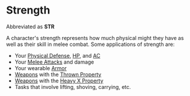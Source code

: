 # Strength

Abbreviated as **STR**

A character's strength represents how much physical might they have as well as their skill in melee combat. Some applications of strength are:

- Your [Physical Defense](../Derived%20Statistics/Physical%20Defense.md), [HP](../Derived%20Statistics/Hit%20Points.md), and [AC](../Derived%20Statistics/Armor%20Class.md)
- Your [Melee Attacks](../../Game%20Procedures/Combat/Melee%20Attack.md) and damage
- Your wearable [Armor](../../Items%20and%20Gear/Armor/Armor.md)
- [Weapons](../../Items%20and%20Gear/Weapons/Weapons.md) with the [Thrown Property](../../Items%20and%20Gear/Weapon%20Properties/Thrown%20Property.md)
- [Weapons](../../Items%20and%20Gear/Weapons/Weapons.md) with the [Heavy X Property](../../Items%20and%20Gear/Weapon%20Properties/Heavy%20X%20Property.md)
- Tasks that involve lifting, shoving, carrying, etc.

